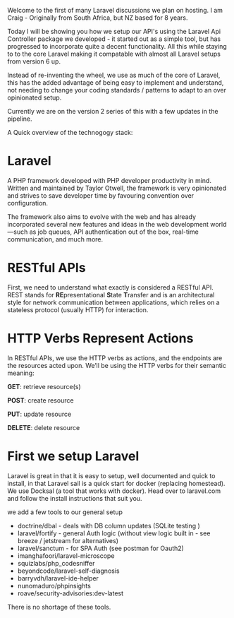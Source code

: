 Welcome to the first of many Laravel discussions we plan on hosting. I am Craig - Originally from South Africa, but NZ based for 8 years.

Today I will be showing you how we setup our API's using the Laravel Api Controller package we developed - it started out as a simple tool, but has progressed to incorporate quite a decent functionality.
All this while staying to to the core Laravel making it compatable with almost all Laravel setups from version 6 up.

Instead of re-inventing the wheel, we use as much of the core of Laravel, this has the added advantage of being easy to implement and understand, not needing to change your coding standards / patterns to adapt to an over opinionated setup.

Currently we are on the version 2 series of this with a few updates in the pipeline.

A Quick overview of the technogogy stack:

# Laravel

A PHP framework developed with PHP developer productivity in mind. Written and maintained by Taylor Otwell, the framework is very opinionated and strives to save developer time by favouring convention over configuration.

The framework also aims to evolve with the web and has already incorporated several new features and ideas in the web development world—such as job queues, API authentication out of the box, real-time communication, and much more.

# RESTful APIs

First, we need to understand what exactly is considered a RESTful API. REST stands for **RE**presentational **S**tate **T**ransfer and is an architectural style for network communication between applications, which relies on a stateless protocol (usually HTTP) for interaction.

# HTTP Verbs Represent Actions

In RESTful APIs, we use the HTTP verbs as actions, and the endpoints are the resources acted upon. We’ll be using the HTTP verbs for their semantic meaning:

**GET**: retrieve resource(s)

**POST**: create resource

**PUT**: update resource

**DELETE**: delete resource

# First we setup Laravel

Laravel is great in that it is easy to setup, well documented and quick to install, in that Laravel sail is a quick start for docker (replacing homestead). We use Docksal (a tool that works with docker).
Head over to laravel.com and follow the install instructions that suit you.

we add a few tools to our general setup

-   doctrine/dbal - deals with DB column updates (SQLite testing )
-   laravel/fortify - general Auth logic (without view logic built in - see breeze / jetstream for alternatives)
-   laravel/sanctum - for SPA Auth (see postman for Oauth2)
-   imanghafoori/laravel-microscope
-   squizlabs/php_codesniffer
-   beyondcode/laravel-self-diagnosis
-   barryvdh/laravel-ide-helper
-   nunomaduro/phpinsights
-   roave/security-advisories:dev-latest

There is no shortage of these tools.
